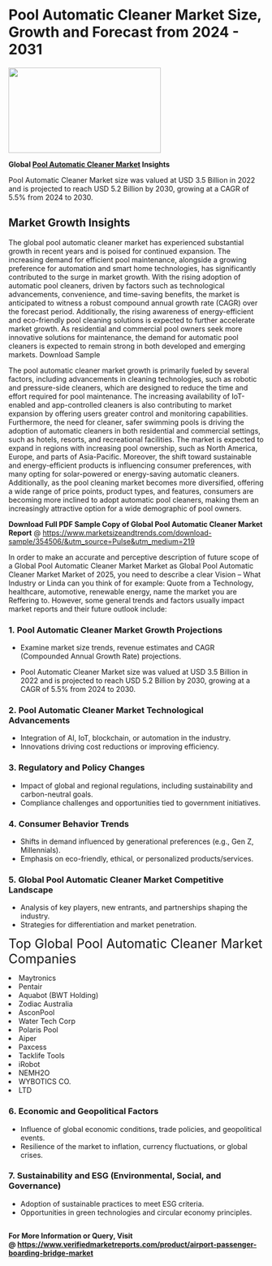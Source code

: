 <H1>Pool Automatic Cleaner Market Size, Growth and Forecast from 2024 - 2031</H1><img class="aligncenter size-medium wp-image-584254" src="https://thirdeyenews.in/wp-content/uploads/2024/09/Global-Market-Research-300x168.jpeg" alt="" width="300" height="168" /><p><strong>Global&nbsp;<a href="https://www.marketsizeandtrends.com/download-sample/354506/&amp;utm_source=Pulse&amp;utm_medium=219">Pool Automatic Cleaner Market</a> Insights</strong></p><p>Pool Automatic Cleaner Market size was valued at USD 3.5 Billion in 2022 and is projected to reach USD 5.2 Billion by 2030, growing at a CAGR of 5.5% from 2024 to 2030.</p><p><h2>Market Growth Insights</h2> <p>The global pool automatic cleaner market has experienced substantial growth in recent years and is poised for continued expansion. The increasing demand for efficient pool maintenance, alongside a growing preference for automation and smart home technologies, has significantly contributed to the surge in market growth. With the rising adoption of automatic pool cleaners, driven by factors such as technological advancements, convenience, and time-saving benefits, the market is anticipated to witness a robust compound annual growth rate (CAGR) over the forecast period. Additionally, the rising awareness of energy-efficient and eco-friendly pool cleaning solutions is expected to further accelerate market growth. As residential and commercial pool owners seek more innovative solutions for maintenance, the demand for automatic pool cleaners is expected to remain strong in both developed and emerging markets. Download Sample </p> <p>The pool automatic cleaner market growth is primarily fueled by several factors, including advancements in cleaning technologies, such as robotic and pressure-side cleaners, which are designed to reduce the time and effort required for pool maintenance. The increasing availability of IoT-enabled and app-controlled cleaners is also contributing to market expansion by offering users greater control and monitoring capabilities. Furthermore, the need for cleaner, safer swimming pools is driving the adoption of automatic cleaners in both residential and commercial settings, such as hotels, resorts, and recreational facilities. The market is expected to expand in regions with increasing pool ownership, such as North America, Europe, and parts of Asia-Pacific. Moreover, the shift toward sustainable and energy-efficient products is influencing consumer preferences, with many opting for solar-powered or energy-saving automatic cleaners. Additionally, as the pool cleaning market becomes more diversified, offering a wide range of price points, product types, and features, consumers are becoming more inclined to adopt automatic pool cleaners, making them an increasingly attractive option for a wide demographic of pool owners. </p><p><span class=""><strong>Download Full PDF Sample Copy of Global Pool Automatic Cleaner Market Report</strong> @ <a href="https://www.marketsizeandtrends.com/download-sample/354506/&amp;utm_source=Pulse&amp;utm_medium=219" target="_blank">https://www.marketsizeandtrends.com/download-sample/354506/&amp;utm_source=Pulse&amp;utm_medium=219</a></span></p><p>In order to make an accurate and perceptive description of future scope of a Global&nbsp;Pool Automatic Cleaner Market Market as Global&nbsp;Pool Automatic Cleaner Market Market of 2025, you need to describe a clear Vision &ndash; What Industry or Linda can you think of for example: Quote from a Technology, healthcare, automotive, renewable energy, name the market you are Reffering to. However, some general trends and factors usually impact market reports and their future outlook include:</p><h3>1.&nbsp;<strong>Pool Automatic Cleaner Market Growth Projections</strong></h3><ul><li>Examine market size trends, revenue estimates and CAGR (Compounded Annual Growth Rate) projections.</li><li><p>Pool Automatic Cleaner Market size was valued at USD 3.5 Billion in 2022 and is projected to reach USD 5.2 Billion by 2030, growing at a CAGR of 5.5% from 2024 to 2030.</p></li></ul><h3>2.&nbsp;<strong>Pool Automatic Cleaner Market Technological Advancements</strong></h3><ul><li>Integration of AI, IoT, blockchain, or automation in the industry.</li><li>Innovations driving cost reductions or improving efficiency.</li></ul><h3>3.&nbsp;<strong>Regulatory and Policy Changes</strong></h3><ul><li>Impact of global and regional regulations, including sustainability and carbon-neutral goals.</li><li>Compliance challenges and opportunities tied to government initiatives.</li></ul><h3>4.&nbsp;<strong>Consumer Behavior Trends</strong></h3><ul><li>Shifts in demand influenced by generational preferences (e.g., Gen Z, Millennials).</li><li>Emphasis on eco-friendly, ethical, or personalized products/services.</li></ul><h3>5.&nbsp;<strong>Global Pool Automatic Cleaner Market Competitive Landscape</strong></h3><ul><li>Analysis of key players, new entrants, and partnerships shaping the industry.</li><li>Strategies for differentiation and market penetration.</li></ul><p data-pm-slice="1 1 []"><span style="color: inherit; font-family: inherit; font-size: 25px;">Top Global Pool Automatic Cleaner Market Companies</span></p><div class="" data-test-id=""><p><li>Maytronics</li><li> Pentair</li><li> Aquabot (BWT Holding)</li><li> Zodiac Australia</li><li> AsconPool</li><li> Water Tech Corp</li><li> Polaris Pool</li><li> Aiper</li><li> Paxcess</li><li> Tacklife Tools</li><li> iRobot</li><li> NEMH2O</li><li> WYBOTICS CO.</li><li> LTD</li></p></div><h3>6.&nbsp;<strong>Economic and Geopolitical Factors</strong></h3><ul><li>Influence of global economic conditions, trade policies, and geopolitical events.</li><li>Resilience of the market to inflation, currency fluctuations, or global crises.</li></ul><h3>7.&nbsp;<strong>Sustainability and ESG (Environmental, Social, and Governance)</strong></h3><ul><li>Adoption of sustainable practices to meet ESG criteria.</li><li>Opportunities in green technologies and circular economy principles.</li></ul><h2><strong style="font-size: 14px;">For More Information or Query, Visit @&nbsp;</strong><a style="background-color: #ffffff; font-size: 14px;" href="https://www.marketsizeandtrends.com/report/pool-automatic-cleaner-market/" target="_blank">https://www.verifiedmarketreports.com/product/airport-passenger-boarding-bridge-market</a></h2>
